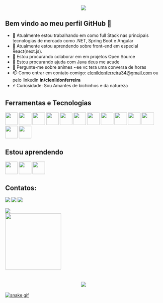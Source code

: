 
<h1 align="center">
  <img src="https://readme-typing-svg.herokuapp.com/?font=Righteous&size=35&center=true&vCenter=true&width=500&height=70&duration=4000&lines=olá!+👋;+me+chamo+Clenildon!;" />
</h1>

## Bem vindo ao meu perfil GitHub 👋

- 🔭 Atualmente estou trabalhando em como full Stack nas principais tecnologias de mercado como .NET, Spring Boot e Angular
- 🌱 Atualmente estou aprendendo sobre front-end em especial React(next.js).
- 👯 Estou procurando colaborar em em projetos Open Source
- 🤔 Estou procurando ajuda com Java deus me acude
- 💬 Pergunte-me sobre animes ~ee vc tera uma conversa de horas
- 📫 Como entrar em contato comigo: clenildonferreira34@gmail.com ou pelo linkedin <b>in/clenildonferreira</b> 
- ⚡ Curiosidade: Sou Amantes de bichinhos e da natureza
  
## Ferramentas e Tecnologias
<img src="https://cdn.jsdelivr.net/gh/devicons/devicon/icons/html5/html5-original.svg" width="40" height="40" /> <img src="https://cdn.jsdelivr.net/gh/devicons/devicon/icons/css3/css3-original.svg" width="40" height="40"/> <img src="https://cdn.jsdelivr.net/gh/devicons/devicon/icons/java/java-original-wordmark.svg" width="40" height="40" /> <img src="https://cdn.jsdelivr.net/gh/devicons/devicon/icons/spring/spring-original.svg" width="40" height="40"/> <img src="https://cdn.jsdelivr.net/gh/devicons/devicon/icons/csharp/csharp-original.svg" width="40" height="40"/> <img src="https://cdn.jsdelivr.net/gh/devicons/devicon/icons/dot-net/dot-net-original.svg" width="40" height="40"/> <img src="https://cdn.jsdelivr.net/gh/devicons/devicon/icons/angularjs/angularjs-original.svg" width="40" height="40"/> <img src="https://cdn.jsdelivr.net/gh/devicons/devicon/icons/javascript/javascript-original.svg" width="40" height="40"/> <img src="https://cdn.jsdelivr.net/gh/devicons/devicon/icons/typescript/typescript-original.svg" width="40" height="40" /> <img src="https://cdn.jsdelivr.net/gh/devicons/devicon/icons/bootstrap/bootstrap-original-wordmark.svg" width="40" height="40" /> <img loading="lazy" src="https://cdn.jsdelivr.net/gh/devicons/devicon/icons/git/git-original.svg" width="40" height="40"/> <img src="https://cdn.jsdelivr.net/gh/devicons/devicon/icons/vscode/vscode-original.svg" width="40" height="40" /> <img src="https://cdn.jsdelivr.net/gh/devicons/devicon/icons/intellij/intellij-original.svg" width="40" height="40" />


## Estou aprendendo
<img src="https://cdn.jsdelivr.net/gh/devicons/devicon/icons/react/react-original.svg" width="40" height="40" /> <img loading="lazy" src="https://cdn.jsdelivr.net/gh/devicons/devicon/icons/linux/linux-original.svg" width="40" height="40"/> <img src="https://cdn.jsdelivr.net/gh/devicons/devicon/icons/python/python-original.svg" width="40" height="40"/>

## Contatos:

<div>
<a href="https://www.instagram.com/clenildonferreira/" target="_blank"><img loading="lazy" src="https://img.shields.io/badge/-Instagram-%23E4405F?style=for-the-badge&logo=instagram&logoColor=white" target="_blank"></a>
<a href = "clenildonferreira34@gmail.com"><img loading="lazy" src="https://img.shields.io/badge/Gmail-D14836?style=for-the-badge&logo=gmail&logoColor=white" target="_blank"></a>
<a href="https://www.linkedin.com/in/clenildonferreira" target="_blank"><img loading="lazy" src="https://img.shields.io/badge/-LinkedIn-%230077B5?style=for-the-badge&logo=linkedin&logoColor=white" target="_blank"></a>   
</div>
<br>
  
<div>
  <picture>
    <source
      srcset="https://github-readme-stats.vercel.app/api?username=ClenildonFerreira&show_icons=true&theme=dark"
      media="(prefers-color-scheme: dark)"
    />
    <source
      srcset="https://github-readme-stats.vercel.app/api?username=ClenildonFerreira&show_icons=true"
      media="(prefers-color-scheme: light), (prefers-color-scheme: no-preference)"
    />
    <img src="https://github-readme-stats.vercel.app/api?username=ClenildonFerreira&show_icons=true" />
  </picture>
  <div>
    <a href="https://github.com/ClenildonFerreira">
    <img loading="lazy" height="180em" src="https://github-readme-stats.vercel.app/api/top-langs/?username=ClenildonFerreira&layout=compact&langs_count=7&theme=dracula"/> 
  </div>
</div>

<h1 align="center">
  <img src="https://readme-typing-svg.herokuapp.com/?font=Righteous&size=35&center=true&vCenter=true&width=500&height=70&duration=4000&lines=obrigado+pela+atenção!;" />
</h1>


![snake gif](https://github.com/ClenildonFerreira/ClenildonFerreira/blob/output/github-user-contribution.svg)
